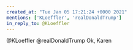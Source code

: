 ```yaml
---
created_at: "Tue Jan 05 17:21:24 +0000 2021"
mentions: ['KLoeffler', 'realDonaldTrump']
in_reply_to: @KLoeffler
---
```


@KLoeffler @realDonaldTrump Ok, Karen